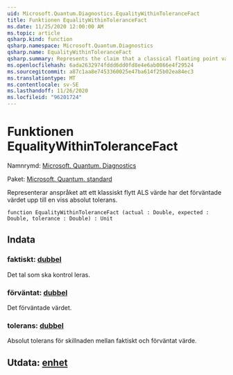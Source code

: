 ```yaml
---
uid: Microsoft.Quantum.Diagnostics.EqualityWithinToleranceFact
title: Funktionen EqualityWithinToleranceFact
ms.date: 11/25/2020 12:00:00 AM
ms.topic: article
qsharp.kind: function
qsharp.namespace: Microsoft.Quantum.Diagnostics
qsharp.name: EqualityWithinToleranceFact
qsharp.summary: Represents the claim that a classical floating point value has the expected value up to a given absolute tolerance.
ms.openlocfilehash: 6ada2632974fddd6dd0fd8e4e6ab0866e4f29524
ms.sourcegitcommit: a87c1aa8e7453360025e47ba614f25b02ea84ec3
ms.translationtype: MT
ms.contentlocale: sv-SE
ms.lasthandoff: 11/26/2020
ms.locfileid: "96201724"
---
```

# <a name="equalitywithintolerancefact-function"></a>Funktionen EqualityWithinToleranceFact

Namnrymd: [Microsoft. Quantum. Diagnostics](xref:Microsoft.Quantum.Diagnostics)

Paket: [Microsoft. Quantum. standard](https://nuget.org/packages/Microsoft.Quantum.Standard)


Representerar anspråket att ett klassiskt flytt ALS värde har det förväntade värdet upp till en viss absolut tolerans.

```qsharp
function EqualityWithinToleranceFact (actual : Double, expected : Double, tolerance : Double) : Unit
```


## <a name="input"></a>Indata

### <a name="actual--double"></a>faktiskt: [dubbel](xref:microsoft.quantum.lang-ref.double)

Det tal som ska kontrol leras.


### <a name="expected--double"></a>förväntat: [dubbel](xref:microsoft.quantum.lang-ref.double)

Det förväntade värdet.


### <a name="tolerance--double"></a>tolerans: [dubbel](xref:microsoft.quantum.lang-ref.double)

Absolut tolerans för skillnaden mellan faktiskt och förväntat värde.



## <a name="output--unit"></a>Utdata: [enhet](xref:microsoft.quantum.lang-ref.unit)

